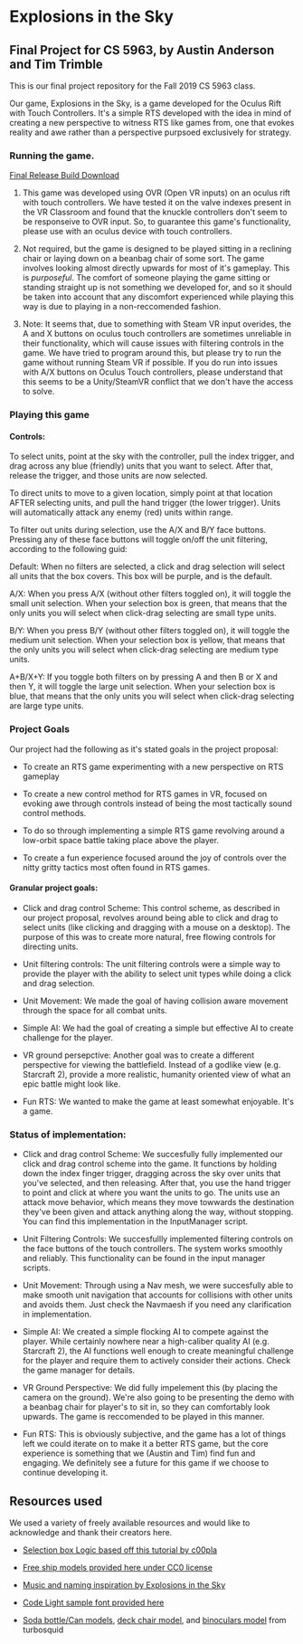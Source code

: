 # Explosions in the Sky
## Final Project for CS 5963, by Austin Anderson and Tim Trimble
This is our final project repository for the Fall 2019 CS 5963 class.

Our game, Explosions in the Sky, is a game developed for the Oculus Rift with Touch Controllers. It's a simple RTS developed with the idea in mind of creating a new perspective to witness RTS like games from, one that evokes reality and awe rather than a perspective purpsoed exclusively for strategy.

### Running the game. ###

[Final Release Build Download](https://github.com/greyvest/VR_FINAL/releases/tag/1.0)

1. This game was developed using OVR (Open VR inputs) on an oculus rift with touch controllers. We have tested it on the valve indexes present in the VR Classroom and found that the knuckle controllers don't seem to be responseive to OVR input. So, to guarantee this game's functionality, please use with an oculus device with touch controllers.

2. Not required, but the game is designed to be played sitting in a reclining chair or laying down on a beanbag chair of some sort. The game involves looking almost directly upwards for most of it's gameplay. This is *purposeful*. The comfort of someone playing the game sitting or standing straight up is not something we developed for, and so it should be taken into account that any discomfort experienced while playing this way is due to playing in a non-reccomended fashion.

3. Note: It seems that, due to something with Steam VR input overides, the A and X buttons on oculus touch controllers are sometimes unreliable in their functionality, which will cause issues with filtering controls in the game. We have tried to program around this, but please try to run the game without running Steam VR if possible. If you do run into issues with A/X buttons on Oculus Touch controllers, please understand that this seems to be a Unity/SteamVR conflict that we don't have the access to solve. 

### Playing this game ###

#### Controls: ####

To select units, point at the sky with the controller, pull the index trigger, and drag across any blue (friendly) units that you want to select. After that, release the trigger, and those units are now selected.

To direct units to move to a given location, simply point at that location AFTER selecting units, and pull the hand trigger (the lower trigger). Units will automatically attack any enemy (red) units within range.

To filter out units during selection, use the A/X and B/Y face buttons. Pressing any of these face buttons will toggle on/off the unit filtering, according to the following guid:

Default: When no filters are selected, a click and drag selection will select all units that the box covers. This box will be purple, and is the default. 

A/X: When you press A/X (without other filters toggled on), it will toggle the small unit selection. When your selection box is green, that means that the only units you will select when click-drag selecting are small type units. 

B/Y: When you press B/Y (without other filters toggled on), it will toggle the medium unit selection. When your selection box is yellow, that means that the only units you will select when click-drag selecting are medium type units. 

A+B/X+Y: If you toggle both filters on by pressing A and then B or X and then Y, it will toggle the large unit selection. When your selection box is blue, that means that the only units you will select when click-drag selecting are large type units. 

### Project Goals ###

Our project had the following as it's stated goals in the project proposal:

* To create an RTS game experimenting with a new perspective on RTS gameplay

* To create a new control method for RTS games in VR, focused on evoking awe through controls instead of being the most tactically sound control methods.

* To do so through implementing a simple RTS game revolving around a low-orbit space battle taking place above the player.

* To create a fun experience focused around the joy of controls over the nitty gritty tactics most often found in RTS games. 

#### Granular project goals: ####

* Click and drag control Scheme:
This control scheme, as described in our project proposal, revolves around being able to click and drag to select units (like clicking and dragging with a mouse on a desktop). The purpose of this was to create more natural, free flowing controls for directing units.

* Unit filtering controls:
The unit filtering controls were a simple way to provide the player with the ability to select unit types while doing a click and drag selection.

* Unit Movement:
We made the goal of having collision aware movement through the space for all combat units. 

* Simple AI: 
We had the goal of creating a simple but effective AI to create challenge for the player.

* VR ground persepctive: 
Another goal was to create a different perspective for viewing the battlefield. Instead of a godlike view (e.g. Starcraft 2), provide a more realistic, humanity oriented view of what an epic battle might look like. 

* Fun RTS: 
We wanted to make the game at least somewhat enjoyable. It's a game. 

### Status of implementation: ###

* Click and drag control Scheme:
We succesfully fully implemented our click and drag control scheme into the game. It functions by holding down the index finger trigger, dragging across the sky over units that you've selected, and then releasing. After that, you use the hand trigger to point and click at where you want the units to go. The units use an attack move behavior, which means they move towwards the destination they've been given and attack anything along the way, without stopping. You can find this implementation in the InputManager script.

* Unit Filtering Controls: 
We succesfullly implemented filtering controls on the face buttons of the touch controllers. The system works smoothly and reliably. This functionality can be found in the input manager scripts. 

* Unit Movement:
Through using a Nav mesh, we were succesfully able to make smooth unit navigation that accounts for collisions with other units and avoids them. Just check the Navmaesh if you need any clarification in implementation. 

* Simple AI: 
We created a simple flocking AI to compete against the player. While certainly nowhere near a high-caliber quality AI (e.g. Starcraft 2), the AI functions well enough to create meaningful challenge for the player and require them to actively consider their actions. Check the game manager for details. 

* VR Ground Perspective: 
We did fully impelement this (by placing the camera on the ground). We're also going to be presenting the demo with a beanbag chair for player's to sit in, so they can comfortably look upwards. The game is reccomended to be played in this manner.

* Fun RTS:
This is obviously subjective, and the game has a lot of things left we could iterate on to make it a better RTS game, but the core experience is something that we (Austin and Tim) find fun and engaging. We definitely see a future for this game if we choose to continue developing it. 

## Resources used ##
We used a variety of freely available resources and would like to acknowledge and thank their creators here. 

*  [Selection box Logic based off this tutorial by c00pla](https://www.youtube.com/watch?v=vsdIhyLKgjc)
  
*  [Free ship models provided here under CC0 license](https://mehrasaur.itch.io/3d-spaceships-pack)

*  [Music and naming inspiration by Explosions in the Sky](http://www.explosionsinthesky.com/)

*  [Code Light sample font provided here](https://www.dafont.com/code.font)

*  [Soda bottle/Can models](https://www.turbosquid.com/FullPreview/Index.cfm/ID/811078), [deck chair model](https://www.turbosquid.com/FullPreview/Index.cfm/ID/1335126), and [binoculars model](https://www.turbosquid.com/FullPreview/Index.cfm/ID/531242) from turbosquid
